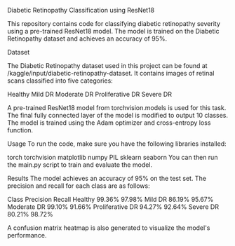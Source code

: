 Diabetic Retinopathy Classification using ResNet18

This repository contains code for classifying diabetic retinopathy severity using a pre-trained ResNet18 model. The model is trained on the Diabetic Retinopathy dataset and achieves an accuracy of 95%.

Dataset

The Diabetic Retinopathy dataset used in this project can be found at /kaggle/input/diabetic-retinopathy-dataset. It contains images of retinal scans classified into five categories:

Healthy
Mild DR
Moderate DR
Proliferative DR
Severe DR


A pre-trained ResNet18 model from torchvision.models is used for this task. The final fully connected layer of the model is modified to output 10 classes. The model is trained using the Adam optimizer and cross-entropy loss function.

Usage
To run the code, make sure you have the following libraries installed:

torch
torchvision
matplotlib
numpy
PIL
sklearn
seaborn
You can then run the main.py script to train and evaluate the model.

Results
The model achieves an accuracy of 95% on the test set. The precision and recall for each class are as follows:

Class	  Precision	Recall
Healthy	 99.36%	  97.98%
Mild DR	 86.19%	  95.67%
Moderate 
DR	     99.10%	  91.66%
Proliferative 
DR	     94.27%	  92.64%
Severe 
DR	     80.21%	98.72%

A confusion matrix heatmap is also generated to visualize the model's performance.


